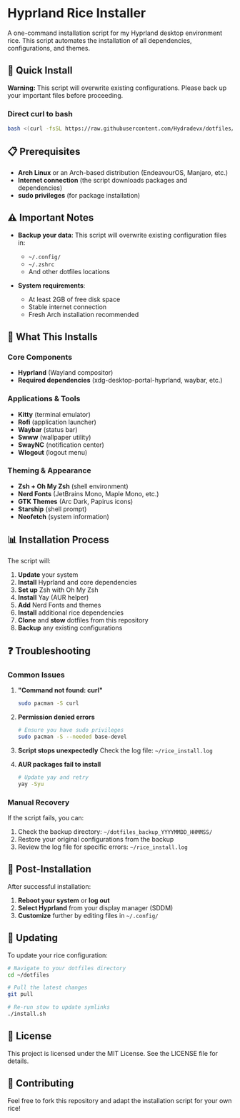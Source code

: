 # Hyprland Rice Installer

A one-command installation script for my Hyprland desktop environment rice. This script automates the installation of all dependencies, configurations, and themes.

## 🚀 Quick Install

**Warning:** This script will overwrite existing configurations. Please back up your important files before proceeding.

### Direct curl to bash 
```bash
bash <(curl -fsSL https://raw.githubusercontent.com/Hydradevx/dotfiles/refs/heads/main/install/main.sh)
```

## 📋 Prerequisites

- **Arch Linux** or an Arch-based distribution (EndeavourOS, Manjaro, etc.)
- **Internet connection** (the script downloads packages and dependencies)
- **sudo privileges** (for package installation)

## ⚠️ Important Notes

- **Backup your data**: This script will overwrite existing configuration files in:
  - `~/.config/`
  - `~/.zshrc`
  - And other dotfiles locations

- **System requirements**:
  - At least 2GB of free disk space
  - Stable internet connection
  - Fresh Arch installation recommended

## 🔧 What This Installs

### Core Components
- **Hyprland** (Wayland compositor)
- **Required dependencies** (xdg-desktop-portal-hyprland, waybar, etc.)

### Applications & Tools
- **Kitty** (terminal emulator)
- **Rofi** (application launcher)
- **Waybar** (status bar)
- **Swww** (wallpaper utility)
- **SwayNC** (notification center)
- **Wlogout** (logout menu)

### Theming & Appearance
- **Zsh + Oh My Zsh** (shell environment)
- **Nerd Fonts** (JetBrains Mono, Maple Mono, etc.)
- **GTK Themes** (Arc Dark, Papirus icons)
- **Starship** (shell prompt)
- **Neofetch** (system information)

## 📊 Installation Process

The script will:

1. **Update** your system
2. **Install** Hyprland and core dependencies
3. **Set up** Zsh with Oh My Zsh
4. **Install** Yay (AUR helper)
5. **Add** Nerd Fonts and themes
6. **Install** additional rice dependencies
7. **Clone** and **stow** dotfiles from this repository
8. **Backup** any existing configurations

## ❓ Troubleshooting

### Common Issues

1. **"Command not found: curl"**
   ```bash
   sudo pacman -S curl
   ```

2. **Permission denied errors**
   ```bash
   # Ensure you have sudo privileges
   sudo pacman -S --needed base-devel
   ```

3. **Script stops unexpectedly**
   Check the log file: `~/rice_install.log`

4. **AUR packages fail to install**
   ```bash
   # Update yay and retry
   yay -Syu
   ```

### Manual Recovery

If the script fails, you can:
1. Check the backup directory: `~/dotfiles_backup_YYYYMMDD_HHMMSS/`
2. Restore your original configurations from the backup
3. Review the log file for specific errors: `~/rice_install.log`

## 📝 Post-Installation

After successful installation:

1. **Reboot your system** or **log out**
2. **Select Hyprland** from your display manager (SDDM)
3. **Customize** further by editing files in `~/.config/`

## 🔄 Updating

To update your rice configuration:

```bash
# Navigate to your dotfiles directory
cd ~/dotfiles

# Pull the latest changes
git pull

# Re-run stow to update symlinks
./install.sh
```

## 📄 License

This project is licensed under the MIT License. See the LICENSE file for details.

## 🤝 Contributing

Feel free to fork this repository and adapt the installation script for your own rice!
